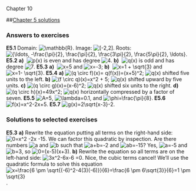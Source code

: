 Chapter 10    

##[Chapter 5 solutions](part0010_split_008.md)

### Answers to exercises

**E5.1** Domain: ![\mathbb{R}](00233.jpeg). Image: ![[-2,2]](../images/02406.jpeg). Roots: ![\{\ldots, -\frac{\pi}{2}, \frac{\pi}{2}, \frac{3\pi}{2}, \frac{5\pi}{2}, \ldots\}](02407.jpeg). **E5.2** **a)**  ![p(x)](02408.jpeg) is even and has degree ![4](02404.jpeg). **b)**  ![q(x)](02409.jpeg) is odd and has degree ![7](02410.jpeg). **E5.3** **a)**  ![x=5](02411.jpeg) and ![x=-3](02352.jpeg); **b)**  ![x=1 + \sqrt{3}](02412.jpeg) and ![x=1- \sqrt{3}](02413.jpeg). **E5.4** **a)** ![(q \circ f)(x)= q(f(x))=(x+5)^2](02414.jpeg); ![q(x)](02409.jpeg) shifted five units to the left. **b)** ![(f \circ q)(x)=x^2 + 5](02415.jpeg); ![q(x)](02409.jpeg) shifted upward by five units. **c)** ![(q \circ g)(x)=(x-6)^2](02416.jpeg); ![q(x)](02409.jpeg) shifted six units to the right. **d)** ![(q \circ h)(x)=49x^2](02417.jpeg); ![q(x)](02409.jpeg) horizontally compressed by a factor of seven. **E5.5** ![A=5](02418.jpeg), ![\lambda=0.1](02419.jpeg), and ![\phi=\frac{\pi}{8}](02420.jpeg). **E5.6** ![f(x)=x^2-2x+5](02421.jpeg). **E5.7** ![g(x)=2\sqrt{x-3}-2](02422.jpeg).

### Solutions to selected exercises

**E5.3** **a)** Rewrite the equation putting all terms on the right-hand side: ![0=x^2 -2x -15](02423.jpeg). We can factor this quadratic by inspection. Are there numbers ![a](00110.jpeg) and ![b](01123.jpeg) such that ![a+b=-2](02424.jpeg) and ![ab=-15](02425.jpeg)? Yes, ![a=-5](02426.jpeg) and ![b=3](02427.jpeg), so ![0=(x-5)(x+3)](02428.jpeg). **b)** Rewrite the equation so all terms are on the left-hand side: ![3x^2-6x-6 =0](02429.jpeg). Nice, the cubic terms cancel! We’ll use the quadratic formula to solve this equation ![x=\frac{6 \pm \sqrt{(-6)^2-4(3)(-6)}}{6}=\frac{6 \pm 6\sqrt{3}}{6}=1 \pm \sqrt{3}](02430.jpeg).
